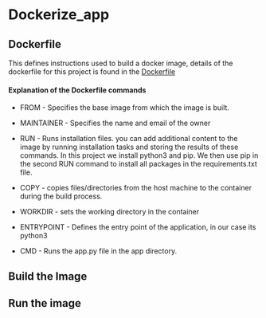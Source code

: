 # Dockerize_app
## Dockerfile
This defines instructions used to build a docker image, details of the dockerfile for this project is found in the <a href="/Dockerfile"> Dockerfile </a>

#### Explanation of the Dockerfile commands

* FROM - Specifies the base image from which the image is built. 
* MAINTAINER - Specifies the name and email of the owner

* RUN - Runs installation files. you can add additional content to the image by running installation tasks and storing the results of these commands. 
In this project we install python3 and pip. We then use pip in the second RUN command to install all packages in the requirements.txt file.

* COPY - copies files/directories from the host machine to the container during the build process. 

* WORKDIR - sets the working directory in the container 

* ENTRYPOINT - Defines the entry point of the application, in our case its python3

* CMD - Runs the app.py file in the app directory.


## Build the Image

## Run the image